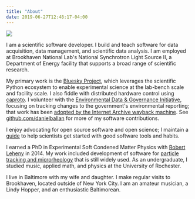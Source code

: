 ```yaml
---
title: "About"
date: 2019-06-27T12:48:17-04:00
---
```


<img src="/static/images/dan-allan.png" class="pull-right" />

I am a scientific software developer. I build and teach software for data
acquisition, data management, and scientific data analysis. I am employed at
Brookhaven National Lab's National Synchrotron Light Source II, a Department of
Energy facility that supports a broad range of scientific research.

My primary work is the [Bluesky Project](http://blueskyproject.io), which
leverages the scientific Python ecosystem to enable experimental science at the
lab-bench scale and facility scale. I also fiddle with distributed hardware
control using [caproto](https://caproto.github.io/caproto). I volunteer with the
[Environmental Data & Governance Initiative](https://envirodatagov.org/),
focusing on tracking changes to the government's environmental reporting; that
work has been
[adopted by the Internet Archive wayback machine](https://twitter.com/Mr0grog/status/1144293816729423872).
See [github.com/danielballan](https://github.com/danielballan/) for more of my
software contributions.

I enjoy advocating for open source software and open science; I maintain a
[guide](https://nsls-ii.github.io/scientific-python-cookiecutter/) to help
scientists get started with good software tools and habits.

I earned a PhD in Experimental Soft Condened Matter Physics with
[Robert Leheny](https://physics-astronomy.jhu.edu/directory/robert-leheny/) in
2014. My work included development of software for
[particle tracking and microrheology](https://soft-matter.github.io/trackpy/v0.4.1/)
that is still widely used. As an undergraduate, I studied music, applied math,
and physics at the University of Rochester.

I live in Baltimore with my wife and daughter. I make regular visits to
Brookhaven, located outside of New York City. I am an amateur musician, a Lindy
Hopper, and an enthusiastic Baltimorean.
